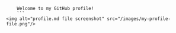 ```
    Welcome to my GitHub profile!
    ```
<img alt="profile.md file screenshot" src="/images/my-profile-file.png"/>
